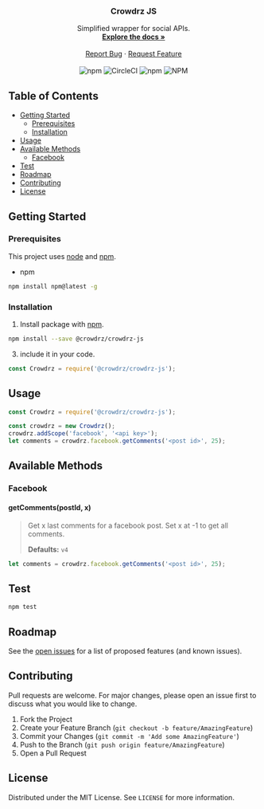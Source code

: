  <!-- PROJECT LOGO -->
<p align="center">
<!--
  <a href="https://github.com/othneildrew/Best-README-Template">
    <img src="images/logo.png" alt="Logo" width="80" height="80">
  </a>
-->

  <h3 align="center">Crowdrz JS</h3>

  <p align="center">
    Simplified wrapper for social APIs.
    <br />
    <a href="https://github.com/crowdrz/crowdrz-js"><strong>Explore the docs »</strong></a>
    <br />
    <br />
    <a href="https://github.com/crowdrz/crowdrz-js/issues">Report Bug</a>
    ·
    <a href="https://github.com/crowdrz/crowdrz-js/issues">Request Feature</a>
    <br />
    <br />
    <img src="https://img.shields.io/npm/v/@crowdrz/crowdrz-js" alt="npm">
    <img src="https://img.shields.io/circleci/build/github/crowdrz/crowdrz-js/master" alt="CircleCI">
    <img alt="npm" src="https://img.shields.io/npm/dt/@crowdrz/crowdrz-js">
    <img src="https://img.shields.io/npm/l/@crowdrz/crowdrz-js" alt="NPM">
  </p>
</p>

<!-- TABLE OF CONTENTS -->
## Table of Contents

* [Getting Started](#getting-started)
  * [Prerequisites](#prerequisites)
  * [Installation](#installation)
* [Usage](#usage)
* [Available Methods](#available-methods)
  * [Facebook](#facebook)
* [Test](#test)
* [Roadmap](#roadmap)
* [Contributing](#contributing)
* [License](#license)

## Getting Started

### Prerequisites

This project uses [node](http://nodejs.org/) and [npm](https://npmjs.com/).
* npm
```bash
npm install npm@latest -g
```

### Installation

1. Install package with [npm](https://npmjs.com/).
```bash
npm install --save @crowdrz/crowdrz-js
```
3. include it in your code.
```javascript
const Crowdrz = require('@crowdrz/crowdrz-js');
```

## Usage

```javascript
const Crowdrz = require('@crowdrz/crowdrz-js');

const crowdrz = new Crowdrz();
crowdrz.addScope('facebook', '<api key>');
let comments = crowdrz.facebook.getComments('<post id>', 25);
```

## Available Methods

### Facebook

#### getComments(postId, x)
> Get x last comments for a facebook post. Set x at -1 to get all comments.
> 
> **Defaults:** `v4`

```javascript
let comments = crowdrz.facebook.getComments('<post id>', 25);
```


## Test

```bash
npm test
```

<!-- ROADMAP -->
## Roadmap

See the [open issues](https://github.com/crowdrz/crowdrz-js/issues) for a list of proposed features (and known issues).

## Contributing

Pull requests are welcome. For major changes, please open an issue first to discuss what you would like to change.

1. Fork the Project
2. Create your Feature Branch (`git checkout -b feature/AmazingFeature`)
3. Commit your Changes (`git commit -m 'Add some AmazingFeature'`)
4. Push to the Branch (`git push origin feature/AmazingFeature`)
5. Open a Pull Request

## License

Distributed under the MIT License. See `LICENSE` for more information.
